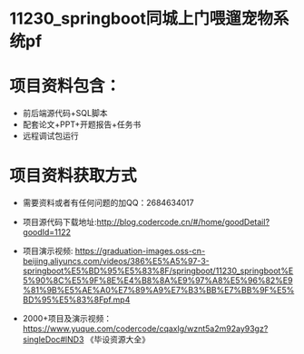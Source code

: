 #  11230_springboot同城上门喂遛宠物系统pf
 
# 项目资料包含：
* 前后端源代码+SQL脚本
* 配套论文+PPT+开题报告+任务书
* 远程调试包运行

# 项目资料获取方式
* 需要资料或者有任何问题的加QQ：2684634017
* 项目源代码下载地址:http://blog.codercode.cn/#/home/goodDetail?goodId=1122

* 项目演示视频:  https://graduation-images.oss-cn-beijing.aliyuncs.com/videos/386%E5%A5%97-3-springboot%E5%BD%95%E5%83%8F/springboot/11230_springboot%E5%90%8C%E5%9F%8E%E4%B8%8A%E9%97%A8%E5%96%82%E9%81%9B%E5%AE%A0%E7%89%A9%E7%B3%BB%E7%BB%9F%E5%BD%95%E5%83%8Fpf.mp4



* 2000+项目及演示视频：https://www.yuque.com/codercode/cqaxlg/wznt5a2m92ay93gz?singleDoc#lND3 《毕设资源大全》





